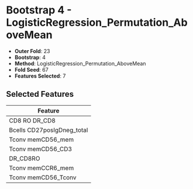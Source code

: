 # Bootstrap 4 - LogisticRegression_Permutation_AboveMean

- **Outer Fold**: 23
- **Bootstrap**: 4
- **Method**: LogisticRegression_Permutation_AboveMean
- **Fold Seed**: 67
- **Features Selected**: 7

## Selected Features

| Feature |
|---------|
| CD8 RO DR_CD8 |
| Bcells CD27posIgDneg_total |
| Tconv memCD56_mem |
| Tconv memCD56_CD3 |
| DR_CD8RO |
| Tconv memCCR6_mem |
| Tconv memCD56_Tconv |
